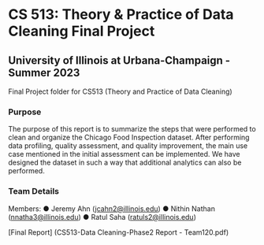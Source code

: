 # CS 513: Theory & Practice of Data Cleaning Final Project
## University of Illinois at Urbana-Champaign - Summer 2023

Final Project folder for CS513 (Theory and Practice of Data Cleaning)

### Purpose
The purpose of this report is to summarize the steps that were performed to clean and organize
the Chicago Food Inspection dataset. After performing data profiling, quality assessment, and
quality improvement, the main use case mentioned in the initial assessment can be
implemented. We have designed the dataset in such a way that additional analytics can also be
performed.

### Team Details
Members:
● Jeremy Ahn (jcahn2@illinois.edu)
● Nithin Nathan (nnatha3@illinois.edu)
● Ratul Saha (ratuls2@illinois.edu)

[Final Report] (CS513-Data Cleaning-Phase2 Report - Team120.pdf)
